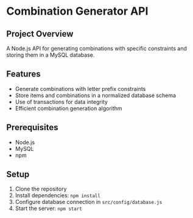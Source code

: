 # Combination Generator API

## Project Overview
A Node.js API for generating combinations with specific constraints and storing them in a MySQL database.

## Features
- Generate combinations with letter prefix constraints
- Store items and combinations in a normalized database schema
- Use of transactions for data integrity
- Efficient combination generation algorithm

## Prerequisites
- Node.js
- MySQL
- npm

## Setup
1. Clone the repository
2. Install dependencies: `npm install`
3. Configure database connection in `src/config/database.js`
4. Start the server: `npm start`